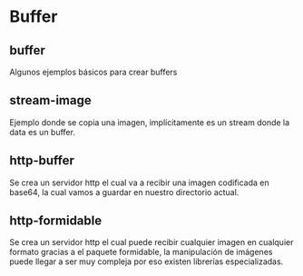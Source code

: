 # Buffer

## buffer

Algunos ejemplos básicos para crear buffers

## stream-image

Ejemplo donde se copia una imagen, implícitamente es un stream donde la data es un buffer.

## http-buffer

Se crea un servidor http el cual va a recibir una imagen codificada en base64, la cual vamos a guardar en nuestro directorio actual.

## http-formidable

Se crea un servidor http el cual puede recibir cualquier imagen en cualquier formato gracias a el paquete formidable, la manipulación de imágenes puede llegar a ser muy compleja por eso existen librerías especializadas.